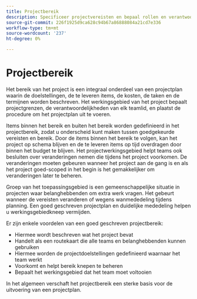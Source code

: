 ```yaml
---
title: Projectbereik
description: Specificeer projectvereisten en bepaal rollen en verantwoordelijkheden in uw projectplan.
source-git-commit: 226f1925d9ca628c94b67a86888084a21cd7e336
workflow-type: tm+mt
source-wordcount: '237'
ht-degree: 0%

---
```



# Projectbereik

Het bereik van het project is een integraal onderdeel van een projectplan waarin de doelstellingen, de te leveren items, de kosten, de taken en de termijnen worden beschreven. Het werkingsgebied van het project bepaalt projectgrenzen, de verantwoordelijkheden van elk teamlid, en plaatst de procedure om het projectplan uit te voeren.

Items binnen het bereik en buiten het bereik worden gedefinieerd in het projectbereik, zodat u onderscheid kunt maken tussen goedgekeurde vereisten en bereik. Door de items binnen het bereik te volgen, kan het project op schema blijven en de te leveren items op tijd overdragen door binnen het budget te blijven. Het projectwerkingsgebied helpt teams ook besluiten over veranderingen nemen die tijdens het project voorkomen. De veranderingen moeten gebeuren wanneer het project aan de gang is en als het project goed-scoped in het begin is het gemakkelijker om veranderingen later te beheren.

Groep van het toepassingsgebied is een gemeenschappelijke situatie in projecten waar belanghebbenden om extra werk vragen. Het gebeurt wanneer de vereisten veranderen of wegens wanmededeling tijdens planning. Een goed geschreven projectplan en duidelijke mededeling helpen u werkingsgebiedkneep vermijden.

Er zijn enkele voordelen van een goed geschreven projectbereik:

- Hiermee wordt beschreven wat het project bevat
- Handelt als een routekaart die alle teams en belanghebbenden kunnen gebruiken
- Hiermee worden de projectdoelstellingen gedefinieerd waarnaar het team werkt
- Voorkomt en helpt bereik knepen te beheren
- Bepaalt het werkingsgebied dat het team moet voltooien

In het algemeen verschaft het projectbereik een sterke basis voor de uitvoering van een projectplan.
